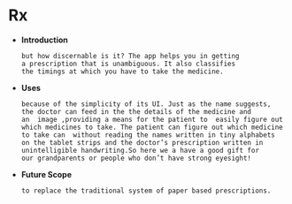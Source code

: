 # Rx
- **Introduction**
    ```You might go to a doctor and get a prescription, 
    but how discernable is it? The app helps you in getting 
    a prescription that is unambiguous. It also classifies 
    the timings at which you have to take the medicine. 
    ```

- **Uses**
  ```The app will be of great help to the elder people 
  because of the simplicity of its UI. Just as the name suggests, 
  the doctor can feed in the the details of the medicine and 
  an  image ,providing a means for the patient to  easily figure out 
  which medicines to take. The patient can figure out which medicine 
  to take can  without reading the names written in tiny alphabets 
  on the tablet strips and the doctor’s prescription written in 
  unintelligible handwriting.So here we a have a good gift for 
  our grandparents or people who don’t have strong eyesight!
  ```

- **Future Scope**
  ```Over the long term, this app has the potential 
  to replace the traditional system of paper based prescriptions.
  ```
